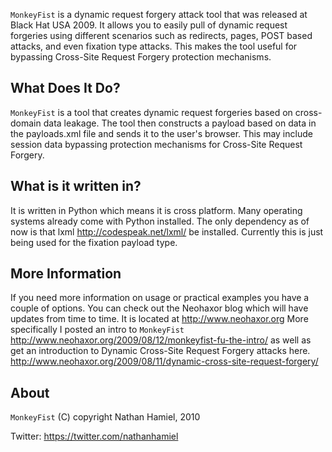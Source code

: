 `MonkeyFist` is a dynamic request forgery attack tool that was released at Black Hat USA 2009. It allows you to easily pull of dynamic request forgeries using different scenarios such as redirects, pages, POST based attacks, and even fixation type attacks. This makes the tool useful for bypassing Cross-Site Request Forgery protection mechanisms.

## What Does It Do? ##
`MonkeyFist` is a tool that creates dynamic request forgeries based on cross-domain data leakage. The tool then constructs a payload based on data in the payloads.xml file and sends it to the user's browser. This may include session data bypassing protection mechanisms for Cross-Site Request Forgery.

## What is it written in? ##
It is written in Python which means it is cross platform. Many operating systems already come with Python installed. The only dependency as of now is that lxml http://codespeak.net/lxml/ be installed. Currently this is just being used for the fixation payload type.

## More Information ##
If you need more information on usage or practical examples you have a couple of options. You can check out the Neohaxor blog which will have updates from time to time. It is located at http://www.neohaxor.org More specifically I posted an intro to `MonkeyFist`  http://www.neohaxor.org/2009/08/12/monkeyfist-fu-the-intro/ as well as get an introduction to Dynamic Cross-Site Request Forgery attacks here.  http://www.neohaxor.org/2009/08/11/dynamic-cross-site-request-forgery/

## About ##
`MonkeyFist` (C) copyright Nathan Hamiel, 2010

Twitter: https://twitter.com/nathanhamiel